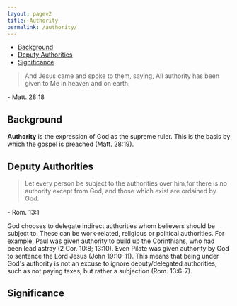 ```yaml
---
layout: pagev2
title: Authority
permalink: /authority/
---
```

- [Background](#background)
- [Deputy Authorities](#deputy-authorities)
- [Significance](#significance)

>And Jesus came and spoke to them, saying, All authority has been given to Me in heaven and on earth.

\- Matt. 28:18

## Background

**Authority** is the expression of God as the supreme ruler. This is the basis by which the gospel is preached (Matt. 28:19). 

## Deputy Authorities

>Let every person be subject to the authorities over him,for there is no authority except from God, and those which exist are ordained by God.

\- Rom. 13:1 

God chooses to delegate indirect authorities whom believers should be subject to. These can be work-related, religious or political authorities. For example, Paul was given authority to build up the Corinthians, who had been lead astray (2 Cor. 10:8; 13:10). Even Pilate was given authority by God to sentence the Lord Jesus (John 19:10-11). This means that being under God's authority is not an excuse to ignore deputy/delegated authorities, such as not paying taxes, but rather a subjection (Rom. 13:6-7).
 
## Significance
